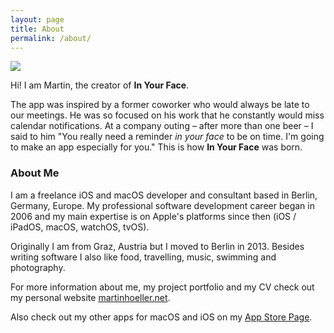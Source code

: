 ```yaml
---
layout: page
title: About
permalink: /about/
---
```


<div class="profile-image-container"><img class="profile-image" src="../images/profile.png"></div>

Hi! I am Martin, the creator of **In Your Face**.

The app was inspired by a former coworker who would always be late to our meetings. He was so focused on his work that he constantly would miss calendar notifications.
At a company outing – after more than one beer – I said to him "You really need a reminder *in your face* to be on time. I'm going to make an app especially for you."
This is how **In Your Face** was born.

### About Me
I am a freelance iOS and macOS developer and consultant based in Berlin, Germany, Europe.
My professional software development career began in 2006 and my main expertise is on Apple's platforms since then (iOS / iPadOS, macOS, watchOS, tvOS).

Originally I am from Graz, Austria but I moved to Berlin in 2013. Besides writing software I also like food, travelling, music, swimming and photography.

For more information about me, my project portfolio and my CV check out my personal website [martinhoeller.net](https://www.martinhoeller.net).

Also check out my other apps for macOS and iOS on my [App Store Page](https://apps.apple.com/us/developer/martin-hoeller/id867637412).